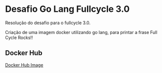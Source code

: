 # Desafio Go Lang Fullcycle 3.0

Resolução do desafio para o fullcycle 3.0.

Criação de uma imagem docker utilizando go lang, para printar a frase Full Cycle Rocks!!

## Docker Hub

[Docker Hub Image](https://hub.docker.com/repository/docker/solusenai/fullcycle-desafio-go-rocks/general)
